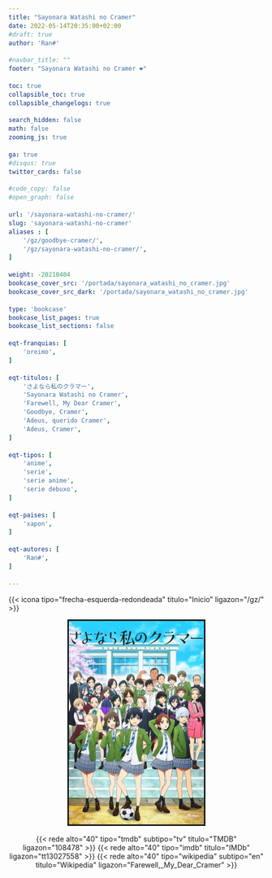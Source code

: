 ```yaml
---
title: "Sayonara Watashi no Cramer"
date: 2022-05-14T20:35:00+02:00
#draft: true
author: 'Ran#'

#navbar_title: ""
footer: "Sayonara Watashi no Cramer ❤️"

toc: true
collapsible_toc: true
collapsible_changelogs: true

search_hidden: false
math: false
zooming_js: true

ga: true
#disqus: true
twitter_cards: false

#code_copy: false
#open_graph: false

url: '/sayonara-watashi-no-cramer/'
slug: 'sayonara-watashi-no-cramer'
aliases : [
    '/gz/goodbye-cramer/',
    '/gz/sayonara-watashi-no-cramer/',
]

weight: -20210404
bookcase_cover_src: '/portada/sayonara_watashi_no_cramer.jpg'
bookcase_cover_src_dark: '/portada/sayonara_watashi_no_cramer.jpg'

type: 'bookcase'
bookcase_list_pages: true
bookcase_list_sections: false

eqt-franquias: [
    'oreimo',
]

eqt-titulos: [
    'さよなら私のクラマー',
    'Sayonara Watashi no Cramer',
    'Farewell, My Dear Cramer',
    'Goodbye, Cramer',
    'Adeus, querido Cramer',
    'Adeus, Cramer',
]

eqt-tipos: [
    'anime',
    'serie',
    'serie anime',
    'serie debuxo',
]

eqt-paises: [
    'xapon',
]

eqt-autores: [
    'Ran#',
]

---
```


{{< icona tipo="frecha-esquerda-redondeada" titulo="Inicio" ligazon="/gz/" >}}

<div style="text-align: center">
<img style="border: 3px solid currentColor" height=400 title="Sayonara Watashi no Cramer" alt="Sayonara Watashi no Cramer" src="/portada/sayonara_watashi_no_cramer.jpg">

{{< rede alto="40" tipo="tmdb" subtipo="tv" titulo="TMDB" ligazon="108478" >}}
{{< rede alto="40" tipo="imdb" titulo="IMDb" ligazon="tt13027558" >}}
{{< rede alto="40" tipo="wikipedia" subtipo="en" titulo="Wikipedia" ligazon="Farewell,_My_Dear_Cramer" >}}
</div>
